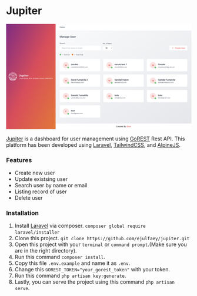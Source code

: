 # Jupiter

![Jupiter](https://raw.githubusercontent.com/ejulfaey/jupiter/main/public/example-1.png?raw=true)

[Jupiter] is a dashboard for user management using [GoREST] Rest API. This platform has been developed using [Laravel], [TailwindCSS], and [AlpineJS].


### Features
- Create new user
- Update existsing user
- Search user by name or email
- Listing record of user
- Delete user

### Installation
1. Install [Laravel] via composer.
`composer global require laravel/installer`
2. Clone this project.
`git clone https://github.com/ejulfaey/jupiter.git`
3. Open this project with your `terminal` or `command prompt`.(Make sure you are in the right directory).
4. Run this command `composer install`.
5. Copy this file `.env.example` and name it as `.env`.
6. Change this `GOREST_TOKEN="your_gorest_token"` with your token.
7. Run this command `php artisan key:generate`.
8. Lastly, you can serve the project using this command `php artisan serve`.



[GoREST]: <https://gorest.co.in>
[TailwindCSS]: <https://tailwindcss.com>
[AlpineJS]: <https://alpinejs.dev/>
[Jupiter]: <http://jupiter.cst7ioee8e-95m32xpxl6rv.p.temp-site.link/>
[Laravel]: <https://laravel.com>